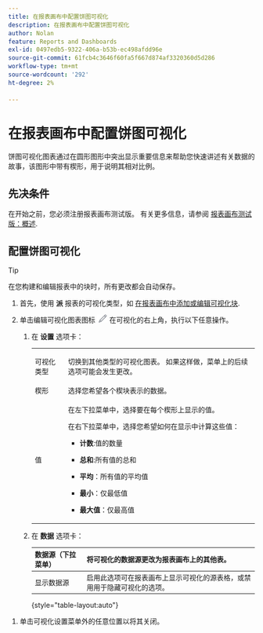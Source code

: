 ```yaml
---
title: 在报表画布中配置饼图可视化
description: 在报表画布中配置饼图可视化
author: Nolan
feature: Reports and Dashboards
exl-id: 0497edb5-9322-406a-b53b-ec498afdd96e
source-git-commit: 61fcb4c3646f60fa5f667d874af3320360d5d286
workflow-type: tm+mt
source-wordcount: '292'
ht-degree: 2%

---
```



# 在报表画布中配置饼图可视化

饼图可视化图表通过在圆形图形中突出显示重要信息来帮助您快速讲述有关数据的故事，该图形中带有楔形，用于说明其相对比例。

## 先决条件

在开始之前，您必须注册报表画布测试版。 有关更多信息，请参阅 [报表画布测试版：概述](/help/quicksilver/product-announcements/betas/reporting-canvas-beta/reporting-canvas-beta-overview.md).

## 配置饼图可视化

>[!TIP]
>
>在您构建和编辑报表中的块时，所有更改都会自动保存。

1. 首先，使用 **派** 报表的可视化类型，如 [在报表画布中添加或编辑可视化块](../../../reports-and-dashboards/reporting-canvas/visualization-blocks/add-or-edit-report-visualization.md).

1. 单击编辑可视化图表图标 ![](assets/edit-icon.png) 在可视化的右上角，执行以下任意操作。

   1. 在 **设置** 选项卡：

      <table style="table-layout:auto">
       <col>
       <col>
       <tbody>
        <tr>
         <td role="rowheader">可视化类型</td>
         <td><p>切换到其他类型的可视化图表。 如果这样做，菜单上的后续选项可能会发生更改。</p></td>
        </tr>
        <tr>
         <td role="rowheader">楔形</td>
         <td>选择您希望各个楔块表示的数据。</td>
        </tr>
        <tr>
         <td role="rowheader">值</td>
         <td><p>在左下拉菜单中，选择要在每个楔形上显示的值。</p><p>在右下拉菜单中，选择您希望如何在显示中计算这些值：</p>
          <ul>
           <li><p><b>计数</b>:值的数量</p></li>
           <li><p><b>总和</b>:所有值的总和 </p></li>
           <li><p><b>平均</b>：所有值的平均值</p></li>
           <li><p><b>最小</b>：仅最低值</p></li>
           <li><p><b>最大值</b>：仅最高值</p></li>
          </ul></td>
        </tr>
       </tbody>
      </table>

   1. 在 **数据** 选项卡：

      | 数据源（下拉菜单） | 将可视化的数据源更改为报表画布上的其他表。 |
      |---|---|
      | 显示数据源 | 启用此选项可在报表画布上显示可视化的源表格，或禁用用于隐藏可视化的选项。 |

      {style=&quot;table-layout:auto&quot;}

<!--   
      NOLAN-FLAG: convert table to html. 
      -->

1. 单击可视化设置菜单外的任意位置以将其关闭。
